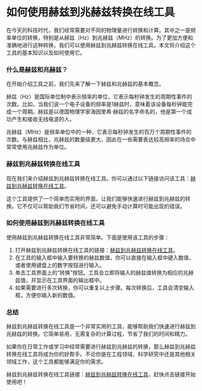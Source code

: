 如何使用赫兹到兆赫兹转换在线工具
================

在今天的科技时代，我们经常需要对不同的物理量进行转换和计算。其中之一是频率单位的转换，特别是从赫兹（Hz）到兆赫兹（MHz）的转换。为了更加方便和准确地进行这种转换，我们可以使用赫兹到兆赫兹转换在线工具。本文将介绍这个工具的基本知识以及如何使用它。

### 什么是赫兹和兆赫兹？

在开始介绍工具之前，我们先来了解一下赫兹和兆赫兹的基本概念。

赫兹（Hz）是国际单位制中表示频率的单位，它表示每秒钟发生的周期性事件的次数。比如，当我们说一个电子设备的频率是1赫兹时，意味着该设备每秒钟能完成一个周期。赫兹是以德国物理学家海因里希·赫兹的名字命名的，他是第一个成功产生和接收无线电波的人。

兆赫兹（MHz）是频率单位中的一种，它表示每秒钟发生的百万个周期性事件的次数。与赫兹相比，兆赫兹的数量级更大，因此在一些需要表达较高频率的场合中常常使用兆赫兹作为单位。

### 赫兹到兆赫兹转换在线工具

现在我们来介绍赫兹到兆赫兹转换在线工具。你可以通过以下链接访问该工具：[赫兹到兆赫兹转换在线工具](https://www.onlinecalculatorsfree.com/zh-cn/convert/hertz-to-megahertz.html)。

这个工具提供了一个简单而实用的界面，让我们能够快速进行赫兹到兆赫兹的转换。它不仅可以帮助我们节省时间，还可以避免手动计算时可能出现的错误。

### 如何使用赫兹到兆赫兹转换在线工具

使用赫兹到兆赫兹转换在线工具非常简单。下面是使用该工具的步骤：

1. 打开赫兹到兆赫兹转换在线工具的链接：[赫兹到兆赫兹转换在线工具](https://www.onlinecalculatorsfree.com/zh-cn/convert/hertz-to-megahertz.html)。
2. 在工具的输入框中输入要转换的赫兹数值。你可以直接在输入框中键入数值，或者使用键盘上的数字按钮进行输入。
3. 单击工具界面上的“转换”按钮。工具会立即将输入的赫兹值转换为相应的兆赫兹值，并显示在工具界面的输出框中。
4. 如果需要进行多次转换，你可以重复以上步骤。每次转换后，工具会清空输入框，方便你输入新的数值。

### 总结

赫兹到兆赫兹转换在线工具是一个非常实用的工具，能够帮助我们快速进行赫兹到兆赫兹的转换。它简单易用，无需复杂的计算过程，节省了我们的时间和精力。

如果你在日常工作或学习中经常需要进行赫兹到兆赫兹的转换，那么赫兹到兆赫兹转换在线工具将成为你的好帮手。不论你是在工程领域、科学研究中还是其他相关领域工作，这个工具都能够满足你的需求。

赫兹到兆赫兹转换在线工具链接：[赫兹到兆赫兹转换在线工具](https://www.onlinecalculatorsfree.com/zh-cn/convert/hertz-to-megahertz.html)，赶快点击链接开始使用吧！